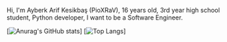Hi, I'm Ayberk Arif Kesikbaş (PioXRaV), 16 years old, 3rd year high school student, Python developer, I want to be a Software Engineer.

[![Anurag's GitHub stats](https://github-readme-stats.vercel.app/api?username=PioXRaV)]
[![Top Langs](https://github-readme-stats.vercel.app/api/top-langs/?username=PioXRaV)]
